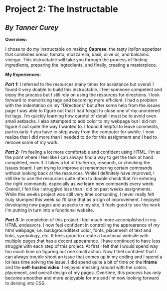 # **Project 2: The Instructable**
## _By Tanner Curey_

**Overview:**

I chose to do my instructable on making **Caprese**, the tasty _Italian_ appetizer that combines bread, tomato, mozzarella, basil, olive oil, and balsamic vinegar. This instructable will take you through the process of finding ingredients, preparing the ingredients, and finally, creating a masterpiece.

**My Experiences:**

**_Part 1:_**
I referred to the resources many times for assistance but overall I found it very doable to build this instructable. I feel someone competent and enjoy the process but I still rely on using the resources for directions. I look forward to memorizing tags and becoming more efficient. I had a problem with the indentation on my "Directions" but after some help from the issues page I was able to figure out that I had forgot to close one of my unordered list tags. I'm quickly learning how careful of detail I must be to avoid even small setbacks. I also attempted to add color to my webpage but I did not figure it out quite the way I wanted to. I found it helpful to leave comments, particularly if you have to step away from the computer for awhile. I now realize that I did more than I needed to do for this assignment and I had to remove some of my work.

**_Part 2:_**
I'm feeling a lot more comfortable and confident using HTML. I'm at the point where I feel like I can always find a way to get the task at hand completed, even if it takes a lot of trial/error, research, or checking the issues board. I am trying to improve at remembering certain commands without looking back at the resources. While I definitely have improved, I still like to use the resources quite often to double check that i'm entering the right commands, especially as we learn new commands every week. Overall, I felt like I struggled less than I did on past weeks assignments. While this weeks project was still very time consuming, I never really felt truly stumped this week so i'll take that as a sign of improvement. I enjoyed developing new pages and aspects to my site, it feels good to see the work i'm putting in turn into a functional website.

**_Part 3:_**
In completion of this project I feel much more accomplished in my HTML endeavors. I now feel confident in controlling the apprearance of my html webpage, i.e. background&text color, fonts, placement of text and links, symbology, etc. It feels good to create a functional website with multiple pages that has a decent appearance. I have continued to have less struggle with each step of this project. At first I felt that I would spend way too much time on figuring out one small action. Now I feel confident that I can always trouble shoot an issue that comes up in my coding and I spend a lot less time solving the issue. I did spend quite a bit of time on the **iframe** and the **self-hosted video**. I enjoyed messing around with the colors, placement, and overall design of my pages. Overtime, this process has only become smoother and more enjoyable for me and i'm now looking forward to delving into CSS. 
